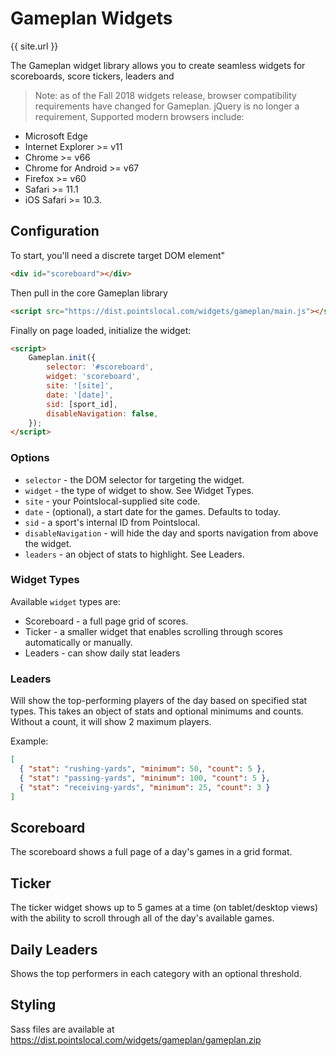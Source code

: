 # Gameplan Widgets
{{ site.url }}

The Gameplan widget library allows you to create seamless widgets for scoreboards, score tickers, leaders and 

> Note: as of the Fall 2018 widgets release, browser compatibility requirements have changed for Gameplan. jQuery is no longer a requirement, Supported modern browsers include: 
* Microsoft Edge
* Internet Explorer >= v11
* Chrome >= v66
* Chrome for Android >= v67
* Firefox >= v60
* Safari >= 11.1
* iOS Safari >= 10.3.

## Configuration
To start, you'll need a discrete target DOM element"

```html
<div id="scoreboard"></div>
```

Then pull in the core Gameplan library
```html
<script src="https://dist.pointslocal.com/widgets/gameplan/main.js"></script>
```

Finally on page loaded, initialize the widget:
```html
<script>
    Gameplan.init({
        selector: '#scoreboard',
        widget: 'scoreboard',
        site: '[site]',
        date: '[date]',
        sid: [sport_id],
        disableNavigation: false,
    });
</script>
```

### Options
* ```selector``` - the DOM selector for targeting the widget.
* ```widget``` - the type of widget to show. See Widget Types.
* ```site``` - your Pointslocal-supplied site code.
* ```date``` - (optional), a start date for the games. Defaults to today.
* ```sid``` - a sport's internal ID from Pointslocal. 
* ```disableNavigation``` - will hide the day and sports navigation from above the widget.
* ```leaders``` - an object of stats to highlight.  See Leaders.

### Widget Types
Available ```widget``` types are:
* Scoreboard - a full page grid of scores.
* Ticker - a smaller widget that enables scrolling through scores automatically or manually.
* Leaders - can show daily stat leaders 

### Leaders 
Will show the top-performing players of the day based on specified stat types. This takes an object of stats and optional minimums and counts. Without a count, it will show 2 maximum players.

Example:
```json
[
  { "stat": "rushing-yards", "minimum": 50, "count": 5 },
  { "stat": "passing-yards", "minimum": 100, "count": 5 },
  { "stat": "receiving-yards", "minimum": 25, "count": 3 }
]
```


## Scoreboard
The scoreboard shows a full page of a day's games in a grid format. 

## Ticker
The ticker widget shows up to 5 games at a time (on tablet/desktop views) with the ability to scroll through all of the day's available games.

## Daily Leaders
Shows the top performers in each category with an optional threshold.

## Styling
Sass files are available at https://dist.pointslocal.com/widgets/gameplan/gameplan.zip